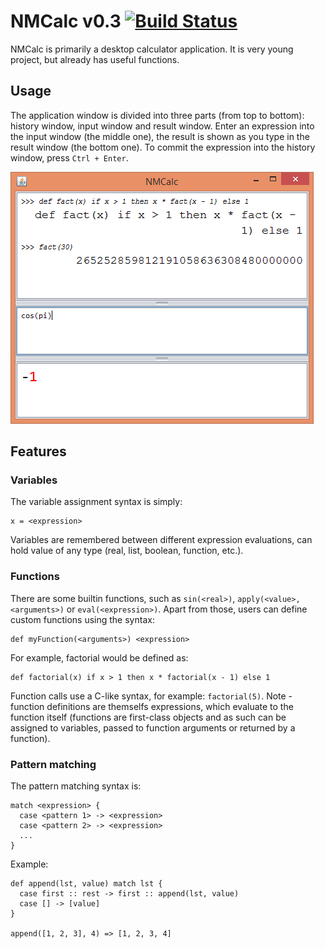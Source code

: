 # NMCalc v0.3 [![Build Status](https://travis-ci.org/nnen/nmcalc.svg?branch=master)](https://travis-ci.org/nnen/nmcalc)
NMCalc is primarily a desktop calculator application.  It is very young project, but already has useful functions.

## Usage
The application window is divided into three parts (from top to bottom):
history window, input window and result window.  Enter an expression into
the input window (the middle one), the result is shown as you type in the
result window (the bottom one).  To commit the expression into the history
window, press `Ctrl + Enter`.

![NMCalc Screenshot](nmcalc.png)

## Features

### Variables

The variable assignment syntax is simply:

    x = <expression>

Variables are remembered between different expression evaluations, can hold value of any type (real, list, boolean, function, etc.).

### Functions

There are some builtin functions, such as `sin(<real>)`, `apply(<value>, <arguments>)` or `eval(<expression>)`. Apart from those, users can define custom functions using the syntax:

    def myFunction(<arguments>) <expression>

For example, factorial would be defined as:

    def factorial(x) if x > 1 then x * factorial(x - 1) else 1

Function calls use a C-like syntax, for example: `factorial(5)`. Note - function definitions are themselfs expressions, which evaluate to the function itself (functions are first-class objects and as such can be assigned to variables, passed to function arguments or returned by a function).

### Pattern matching

The pattern matching syntax is:

    match <expression> {
      case <pattern 1> -> <expression>
      case <pattern 2> -> <expression>
      ...
    }

Example:

    def append(lst, value) match lst {
      case first :: rest -> first :: append(lst, value)
      case [] -> [value]
    }
    
    append([1, 2, 3], 4) => [1, 2, 3, 4]
